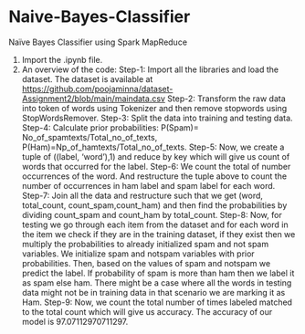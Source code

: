 # Naive-Bayes-Classifier
Naïve Bayes Classifier using Spark MapReduce

1. Import the .ipynb file.
2. An overview of the code:
   Step-1: Import all the libraries and load the dataset.
           The dataset is available at https://github.com/poojaminna/dataset-Assignment2/blob/main/maindata.csv
   Step-2: Transform the raw data into token of words using Tokenizer and then remove stopwords using StopWordsRemover.
   Step-3: Split the data into training and testing data.
   Step-4: Calculate prior probabilities: P(Spam)= No_of_spamtexts/Total_no_of_texts, P(Ham)=Np_of_hamtexts/Total_no_of_texts.
   Step-5: Now, we create a tuple of ((label, ‘word’),1) and reduce by key which will give us count of words that occurred for the label.
   Step-6: We count the total of number occurrences of the word. And restructure the tuple above to count the number of occurrences in ham label and spam label               for each word.
   Step-7: Join all the data and restructure such that we get (word, total_count, count_spam,count_ham) and then find the probabilities by dividing count_spam and            count_ham by total_count.
   Step-8: Now, for testing we go through each item from the dataset and for each word in the item we check if they are in the training dataset, if they exist                then we multiply the probabilities to already initialized spam and not spam variables. We initialize spam and notspam variables with prior                         probabilities. Then, based on the values of spam and notspam we predict the label. If probability of spam is more than ham then we label it as spam                else ham. There might be a case where all the words in testing data might not be in training data in that scenario we are marking it as Ham.
   Step-9: Now, we count the total number of times labeled matched to the total count which will give us accuracy.
   The accuracy of our model is 97.07112970711297.
